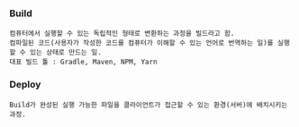 ### Build

    컴퓨터에서 실행할 수 있는 독립적인 형태로 변환하는 과정을 빌드라고 함.
    컴파일된 코드(사용자가 작성한 코드를 컴퓨터가 이해할 수 있는 언어로 번역하는 일)를 실행할 수 있는 상태로 만드는 일.
    대표 빌드 툴 : Gradle, Maven, NPM, Yarn

### Deploy

    Build가 완성된 실행 가능한 파일을 클라이언트가 접근할 수 있는 환경(서버)에 배치시키는 과정.
